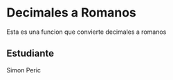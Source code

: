 # Decimales a Romanos  
Esta es una funcion que convierte decimales a romanos

## Estudiante
 
Simon Peric